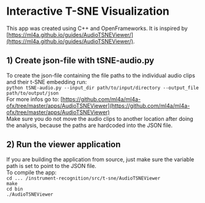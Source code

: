 # Interactive T-SNE Visualization
This app was created using C++ and OpenFrameworks. It is inspired by [https://ml4a.github.io/guides/AudioTSNEViewer/](https://ml4a.github.io/guides/AudioTSNEViewer/).

## 1) Create json-file with tSNE-audio.py
To create the json-file containing the file paths to the individual audio clips and their t-SNE embedding run:  
`python tSNE-audio.py --input_dir path/to/input/directory --output_file path/to/output/json`  
For more infos go to: [https://github.com/ml4a/ml4a-ofx/tree/master/apps/AudioTSNEViewer](https://github.com/ml4a/ml4a-ofx/tree/master/apps/AudioTSNEViewer)  
Make sure you do not move the audio clips to another location after doing the analysis, because the paths are hardcoded into the JSON file.

## 2) Run the viewer application
If you are building the application from source, just make sure the variable path is set to point to the JSON file.  
To compile the app:  
`cd ... /instrument-recognition/src/t-sne/AudioTSNEViewer`  
`make`  
`cd bin`  
`./AudioTSNEViewer`  

